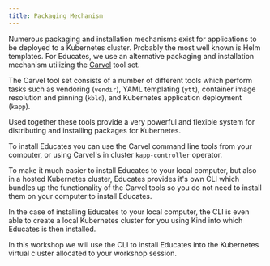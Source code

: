 ```yaml
---
title: Packaging Mechanism
---
```


Numerous packaging and installation mechanisms exist for applications to be
deployed to a Kubernetes cluster. Probably the most well known is Helm
templates. For Educates, we use an alternative packaging and installation
mechanism utilizing the [Carvel](https://carvel.dev/) tool set.

The Carvel tool set consists of a number of different tools which perform tasks
such as vendoring (`vendir`), YAML templating (`ytt`), container image
resolution and pinning (`kbld`), and Kubernetes application deployment (`kapp`).

Used together these tools provide a very powerful and flexible system for
distributing and installing packages for Kubernetes.

To install Educates you can use the Carvel command line tools from your
computer, or using Carvel's in cluster `kapp-controller` operator.

To make it much easier to install Educates to your local computer, but also in a
hosted Kubernetes cluster, Educates provides it's own CLI which bundles up the
functionality of the Carvel tools so you do not need to install them on your
computer to install Educates.

In the case of installing Educates to your local computer, the CLI is even able
to create a local Kubernetes cluster for you using Kind into which Educates is
then installed.

In this workshop we will use the CLI to install Educates into the Kubernetes
virtual cluster allocated to your workshop session.

